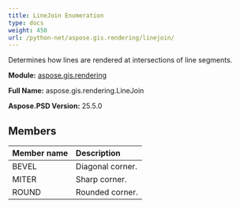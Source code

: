 ```yaml
---
title: LineJoin Enumeration
type: docs
weight: 450
url: /python-net/aspose.gis.rendering/linejoin/
---
```


Determines how lines are rendered at intersections of line segments.

**Module:** [aspose.gis.rendering](/psd/python-net/aspose.gis.rendering/)

**Full Name:** aspose.gis.rendering.LineJoin

**Aspose.PSD Version:** 25.5.0

## **Members**
| **Member name** | **Description** |
| :- | :- |
| BEVEL | Diagonal corner. |
| MITER | Sharp corner. |
| ROUND | Rounded corner. |
